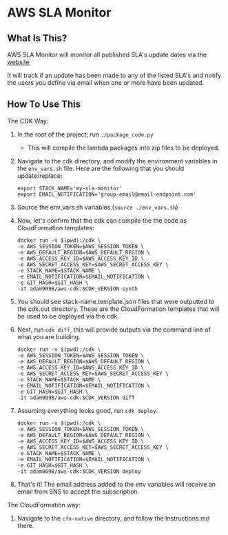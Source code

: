 AWS SLA Monitor
==============================

What Is This?
-------------

AWS SLA Monitor will monitor all published SLA's update dates via the [website](https://aws.amazon.com/legal/service-level-agreements/)

It will track if an update has been made to any of the listed SLA's and notify the users you define via email when one or more have been updated.


How To Use This
---------------

The CDK Way:

1. In the root of the project, run `./package_code.py`
    - This will compile the lambda packages into zip files to be deployed.  
2. Navigate to the cdk directory, and modify the environment variables in the `env_vars.sh` file. Here are the following that you should update/replace:
    ```
    export STACK_NAME='my-sla-monitor'
    export EMAIL_NOTIFICATION='group-email@email-endpoint.com'
    ```
3. Source the env_vars.sh variables (`source ./env_vars.sh`) 

4. Now, let's confirm that the cdk can compile the the code as CloudFormation templates:
    ```
    docker run -v $(pwd):/cdk \
    -e AWS_SESSION_TOKEN=$AWS_SESSION_TOKEN \
    -e AWS_DEFAULT_REGION=$AWS_DEFAULT_REGION \
    -e AWS_ACCESS_KEY_ID=$AWS_ACCESS_KEY_ID \
    -e AWS_SECRET_ACCESS_KEY=$AWS_SECRET_ACCESS_KEY \
    -e STACK_NAME=$STACK_NAME \
    -e EMAIL_NOTIFICATION=$EMAIL_NOTIFICATION \
    -e GIT_HASH=$GIT_HASH \
    -it adam9098/aws-cdk:$CDK_VERSION synth
    ```

5) You should see stack-name.template.json files that were outputted to the cdk.out directory. These are the CloudFormation templates that will be used to be deployed via the cdk.

6) Next, run `cdk diff`, this will provide outputs via the command line of what you are building.

    ```
    docker run -v $(pwd):/cdk \
    -e AWS_SESSION_TOKEN=$AWS_SESSION_TOKEN \
    -e AWS_DEFAULT_REGION=$AWS_DEFAULT_REGION \
    -e AWS_ACCESS_KEY_ID=$AWS_ACCESS_KEY_ID \
    -e AWS_SECRET_ACCESS_KEY=$AWS_SECRET_ACCESS_KEY \
    -e STACK_NAME=$STACK_NAME \
    -e EMAIL_NOTIFICATION=$EMAIL_NOTIFICATION \
    -e GIT_HASH=$GIT_HASH \
    -it adam9098/aws-cdk:$CDK_VERSION diff
    ```

7) Assuming everything looks good, run `cdk deploy`.

    ```
    docker run -v $(pwd):/cdk \
    -e AWS_SESSION_TOKEN=$AWS_SESSION_TOKEN \
    -e AWS_DEFAULT_REGION=$AWS_DEFAULT_REGION \
    -e AWS_ACCESS_KEY_ID=$AWS_ACCESS_KEY_ID \
    -e AWS_SECRET_ACCESS_KEY=$AWS_SECRET_ACCESS_KEY \
    -e STACK_NAME=$STACK_NAME \
    -e EMAIL_NOTIFICATION=$EMAIL_NOTIFICATION \
    -e GIT_HASH=$GIT_HASH \
    -it adam9098/aws-cdk:$CDK_VERSION deploy
    ```
8) That's it! The email address added to the env variables will receive an email from SNS to accept the subscription. 

The CloudFormation way:

1) Navigate to the `cfn-native` directory, and follow the Instructions.md there.